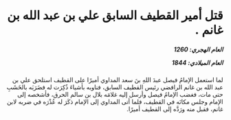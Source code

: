 <h1 dir="rtl">قتل أمير القطيف السابق علي بن عبد الله بن غانم .</h1>

<h5 dir="rtl">العام الهجري:  1260

العام الميلادي: 1844

</h5>

<p dir="rtl">لما استعمل الإمامُ فيصل عبدَ اللهِ بنَ سعد المداوي أميرًا على القطيف استلحق علي بن عبد الله بن غانم الرافضي رئيس القطيف السابق، فناوبه بأشياءَ ذُكِرَت له فضَرَبَه بالخَشَبِ حتى مات، فغضب الإمامُ فيصل وأرسل إليه غلامَه بلال بن سالم الحرق، فأشخصه إلى الإمام وجلس مكانَه في القطيف، فلما أتى المداوي إلى الإمام ذكَرَ له عُذْرَه في ضربه لابن غانم، فقبل منه ورَدَّه إلى القطيف أميرًا.</p></br>
